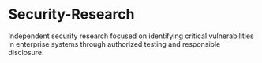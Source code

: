 # Security-Research
Independent security research focused on identifying critical vulnerabilities in enterprise systems through authorized testing and responsible disclosure.
